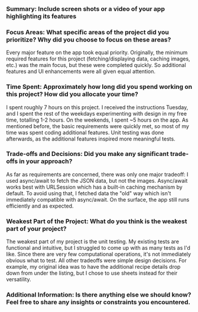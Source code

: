 
### Summary: Include screen shots or a video of your app highlighting its features



### Focus Areas: What specific areas of the project did you prioritize? Why did you choose to focus on these areas?

Every major feature on the app took equal priority. Originally, the minimum required features for this project (fetching/displaying data, caching images, etc.) was the main focus, but these were completed quickly. So additional features and UI enhancements were all given equal attention.

### Time Spent: Approximately how long did you spend working on this project? How did you allocate your time?

I spent roughly 7 hours on this project. I received the instructions Tuesday, and I spent the rest of the weekdays experimenting with design in my free time, totalling 1-2 hours. On the weekends, I spent ~5 hours on the app. As mentioned before, the basic requirements were quickly met, so most of my time was spent coding additional features. Unit testing was done afterwards, as the additional features inspired more meaningful tests.

### Trade-offs and Decisions: Did you make any significant trade-offs in your approach?

As far as requirements are concerned, there was only one major tradeoff: I used async/await to fetch the JSON data, but not the images. Async/await works best with URLSession which has a built-in caching mechanism by default. To avoid using that, I fetched data the "old" way which isn't immediately compatible with async/await. On the surface, the app still runs efficiently and as expected.

### Weakest Part of the Project: What do you think is the weakest part of your project?

The weakest part of my project is the unit testing. My existing tests are functional and intuitive, but I struggled to come up with as many tests as I'd like. Since there are very few computational operations, it's not immediately obvious what to test.
All other tradeoffs were simple design decisions. For example, my original idea was to have the additional recipe details drop down from under the listing, but I chose to use sheets instead for their versatility.

### Additional Information: Is there anything else we should know? Feel free to share any insights or constraints you encountered.

